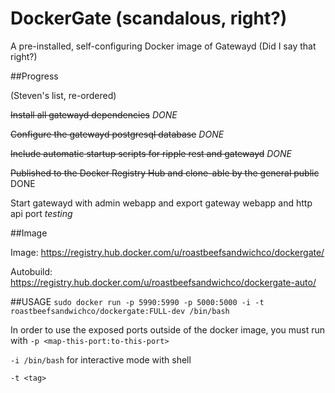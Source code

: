 DockerGate (scandalous, right?)
===============
A pre-installed, self-configuring Docker image of Gatewayd (Did I say that right?)



##Progress

(Steven's list, re-ordered)

~~Install all gatewayd dependencies~~ *DONE*

~~Configure the gatewayd postgresql database~~ *DONE*

~~Include automatic startup scripts for ripple rest and gatewayd~~ *DONE*

~~Published to the Docker Registry Hub and clone-able by the general public~~ DONE

Start gatewayd with admin webapp and export gateway webapp and http api port *testing*



##Image

Image: https://registry.hub.docker.com/u/roastbeefsandwichco/dockergate/

Autobuild: https://registry.hub.docker.com/u/roastbeefsandwichco/dockergate-auto/

##USAGE
```sudo docker run -p 5990:5990 -p 5000:5000 -i -t roastbeefsandwichco/dockergate:FULL-dev /bin/bash```

In order to use the exposed ports outside of the docker image, you must run with ```-p <map-this-port:to-this-port>```

```-i /bin/bash``` for interactive mode with shell

```-t <tag>``` 

